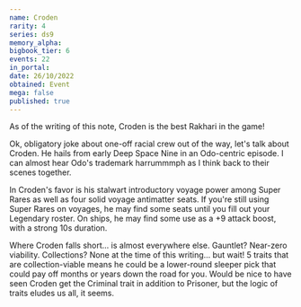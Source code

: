 ```yaml
---
name: Croden
rarity: 4
series: ds9
memory_alpha:
bigbook_tier: 6
events: 22
in_portal:
date: 26/10/2022
obtained: Event
mega: false
published: true
---
```


As of the writing of this note, Croden is the best Rakhari in the game!

Ok, obligatory joke about one-off racial crew out of the way, let's talk about Croden.  He hails from early Deep Space Nine in an Odo-centric episode.  I can almost hear Odo's trademark harrummmph as I think back to their scenes together.

In Croden's favor is his stalwart introductory voyage power among Super Rares as well as four solid voyage antimatter seats.  If you're still using Super Rares on voyages, he may find some seats until you fill out your Legendary roster.  On ships, he may find some use as a +9 attack boost, with a strong 10s duration.

Where Croden falls short... is almost everywhere else.  Gauntlet?  Near-zero viability.  Collections?  None at the time of this writing... but wait!  5 traits that are collection-viable means he could be a lower-round sleeper pick that could pay off months or years down the road for you.  Would be nice to have seen Croden get the Criminal trait in addition to Prisoner, but the logic of traits eludes us all, it seems.
